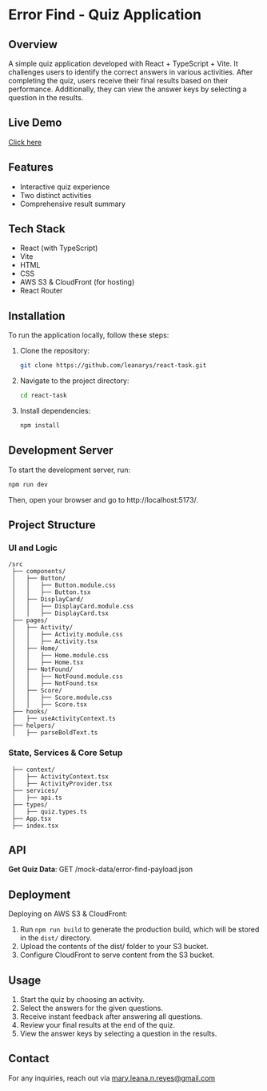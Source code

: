 # Error Find - Quiz Application

## Overview

A simple quiz application developed with React + TypeScript + Vite. 
It challenges users to identify the correct answers in various activities. 
After completing the quiz, users receive their final results based on their performance. 
Additionally, they can view the answer keys by selecting a question in the results.

## Live Demo
[Click here](d34u2pecmygptz.cloudfront.net/)

## Features

- Interactive quiz experience
- Two distinct activities
- Comprehensive result summary

## Tech Stack

- React (with TypeScript)
- Vite 
- HTML
- CSS 
- AWS S3 & CloudFront (for hosting)
- React Router
  
## Installation

To run the application locally, follow these steps:

1. Clone the repository:
   ```bash
   git clone https://github.com/leanarys/react-task.git
   ```
2. Navigate to the project directory:
   ```bash
   cd react-task
   ```
3. Install dependencies:
   ```bash
   npm install
   ```

## Development Server

To start the development server, run:
   ```bash
   npm run dev
   ```
Then, open your browser and go to http://localhost:5173/.

## Project Structure
### UI and Logic
```
/src
 ├── components/                
 │   ├── Button/   
 │   │   ├── Button.module.css   
 │   │   ├── Button.tsx   
 │   ├── DisplayCard/  
 │   │   ├── DisplayCard.module.css   
 │   │   ├── DisplayCard.tsx  
 ├── pages/           
 │   ├── Activity/     
 │   │   ├── Activity.module.css    
 │   │   ├── Activity.tsx     
 │   ├── Home/    
 │   │   ├── Home.module.css 
 │   │   ├── Home.tsx 
 │   ├── NotFound/    
 │   │   ├── NotFound.module.css 
 │   │   ├── NotFound.tsx 
 │   ├── Score/    
 │   │   ├── Score.module.css 
 │   │   ├── Score.tsx 
 ├── hooks/           
 │   ├── useActivityContext.ts 
 ├── helpers/           
 │   ├── parseBoldText.ts   

```

### State, Services & Core Setup
```
 ├── context/         
 │   ├── ActivityContext.tsx 
 │   ├── ActivityProvider.tsx 
 ├── services/        
 │   ├── api.ts       
 ├── types/           
 │   ├── quiz.types.ts   
 ├── App.tsx          
 ├── index.tsx        

```

## API
**Get Quiz Data**: GET /mock-data/error-find-payload.json

## Deployment
Deploying on AWS S3 & CloudFront:

1. Run `npm run build` to generate the production build, which will be stored in the `dist/` directory.
2. Upload the contents of the dist/ folder to your S3 bucket.
3. Configure CloudFront to serve content from the S3 bucket.

## Usage
1. Start the quiz by choosing an activity.
2. Select the answers for the given questions.
3. Receive instant feedback after answering all questions.
4. Review your final results at the end of the quiz.
5. View the answer keys by selecting a question in the results.

## Contact

For any inquiries, reach out via mary.leana.n.reyes@gmail.com

